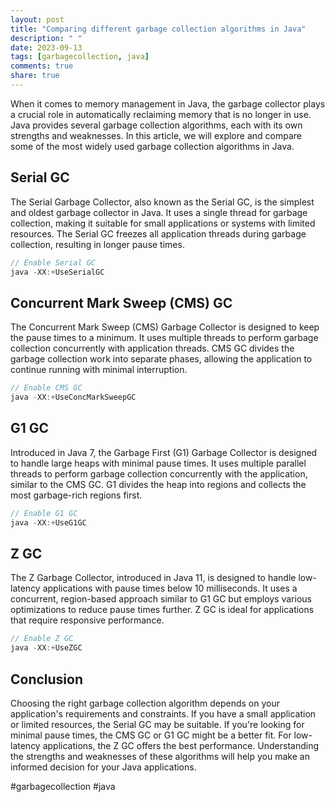 ```yaml
---
layout: post
title: "Comparing different garbage collection algorithms in Java"
description: " "
date: 2023-09-13
tags: [garbagecollection, java]
comments: true
share: true
---
```


When it comes to memory management in Java, the garbage collector plays a crucial role in automatically reclaiming memory that is no longer in use. Java provides several garbage collection algorithms, each with its own strengths and weaknesses. In this article, we will explore and compare some of the most widely used garbage collection algorithms in Java.

## Serial GC

The Serial Garbage Collector, also known as the Serial GC, is the simplest and oldest garbage collector in Java. It uses a single thread for garbage collection, making it suitable for small applications or systems with limited resources. The Serial GC freezes all application threads during garbage collection, resulting in longer pause times.

```java
// Enable Serial GC
java -XX:+UseSerialGC
```

## Concurrent Mark Sweep (CMS) GC

The Concurrent Mark Sweep (CMS) Garbage Collector is designed to keep the pause times to a minimum. It uses multiple threads to perform garbage collection concurrently with application threads. CMS GC divides the garbage collection work into separate phases, allowing the application to continue running with minimal interruption.

```java
// Enable CMS GC
java -XX:+UseConcMarkSweepGC
```

## G1 GC

Introduced in Java 7, the Garbage First (G1) Garbage Collector is designed to handle large heaps with minimal pause times. It uses multiple parallel threads to perform garbage collection concurrently with the application, similar to the CMS GC. G1 divides the heap into regions and collects the most garbage-rich regions first.

```java
// Enable G1 GC
java -XX:+UseG1GC
```

## Z GC

The Z Garbage Collector, introduced in Java 11, is designed to handle low-latency applications with pause times below 10 milliseconds. It uses a concurrent, region-based approach similar to G1 GC but employs various optimizations to reduce pause times further. Z GC is ideal for applications that require responsive performance.

```java
// Enable Z GC
java -XX:+UseZGC
```

## Conclusion

Choosing the right garbage collection algorithm depends on your application's requirements and constraints. If you have a small application or limited resources, the Serial GC may be suitable. If you're looking for minimal pause times, the CMS GC or G1 GC might be a better fit. For low-latency applications, the Z GC offers the best performance. Understanding the strengths and weaknesses of these algorithms will help you make an informed decision for your Java applications.

#garbagecollection #java
